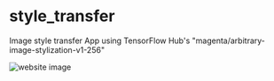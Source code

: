 # style_transfer
Image style transfer App using TensorFlow Hub's "magenta/arbitrary-image-stylization-v1-256"

![website image](style)
